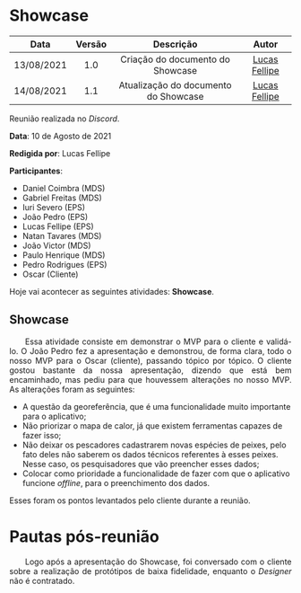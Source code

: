 # Showcase

| Data       | Versão | Descrição            | Autor             |
|:----------:|:------:|:--------------------:|:-----------------:|
| 13/08/2021 | 1.0 | Criação do documento do Showcase  | [Lucas Fellipe](https://github.com/lucasfcm9) |
| 14/08/2021 | 1.1 | Atualização do documento do Showcase  | [Lucas Fellipe](https://github.com/lucasfcm9) |

Reunião realizada no *Discord*.

**Data**: 10 de Agosto de 2021

**Redigida por**: Lucas Fellipe

**Participantes**:

- Daniel Coimbra (MDS)
- Gabriel Freitas (MDS)
- Iuri Severo (EPS)
- João Pedro (EPS)
- Lucas Fellipe (EPS)
- Natan Tavares (MDS)
- João Victor (MDS)
- Paulo Henrique (MDS)
- Pedro Rodrigues (EPS)
- Oscar (Cliente)

Hoje vai acontecer as seguintes atividades: **Showcase**.

## Showcase

<p align="justify"> &emsp;&emsp;Essa atividade consiste em demonstrar o MVP para o cliente e validá-lo. O João Pedro fez a apresentação e demonstrou, de forma clara, todo o nosso MVP para o Oscar (cliente), passando tópico por tópico. O cliente gostou bastante da nossa apresentação, dizendo que está bem encaminhado, mas pediu para que houvessem alterações no nosso MVP. As alterações foram as seguintes:</p>

* A questão da georeferência, que é uma funcionalidade muito importante para o aplicativo;
* Não priorizar o mapa de calor, já que existem ferramentas capazes de fazer isso;
* Não deixar os pescadores cadastrarem novas espécies de peixes, pelo fato deles não saberem os dados técnicos referentes à esses peixes. Nesse caso, os pesquisadores que vão preencher esses dados;
* Colocar como prioridade a funcionalidade de fazer com que o aplicativo funcione *offline*, para o preenchimento dos dados.

Esses foram os pontos levantados pelo cliente durante a reunião. 

# Pautas pós-reunião
<p align="justify"> &emsp;&emsp;Logo após a apresentação do Showcase, foi conversado com o cliente sobre a realização de protótipos de baixa fidelidade, enquanto o <i>Designer</i> não é contratado.</p>






